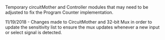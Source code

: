 Temporary circuitMother and Controller modules that may need to be adjusted to fix the Program Counter implementation.

11/19/2018 - Changes made to CircuitMother and 32-bit Mux in order to update the sensitivity list to ensure the mux updates whenever a new input or select signal is detected.
